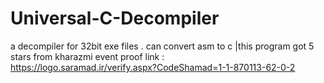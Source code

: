 # Universal-C-Decompiler
a decompiler for 32bit exe files . can convert asm to c
|this program got 5 stars from kharazmi event proof link :   
https://logo.saramad.ir/verify.aspx?CodeShamad=1-1-870113-62-0-2
